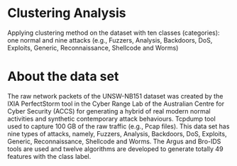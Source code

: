 # Clustering Analysis
Applying clustering method on the dataset with ten classes (categories): one normal and nine attacks (e.g., Fuzzers, Analysis, Backdoors, DoS, Exploits, Generic, Reconnaissance, Shellcode and Worms)

# About the data set
The raw network packets of the UNSW-NB151 dataset was created by the IXIA PerfectStorm tool in the Cyber Range Lab of the Australian Centre for Cyber Security (ACCS) for generating a hybrid of real modern normal activities and synthetic contemporary attack behaviours. Tcpdump tool used to capture 100 GB of the raw traffic (e.g., Pcap files). This data set has nine types of attacks, namely, Fuzzers, Analysis, Backdoors, DoS, Exploits, Generic, Reconnaissance, Shellcode and Worms. The Argus and Bro-IDS tools are used and twelve algorithms are developed to generate totally 49 features with the class label.
